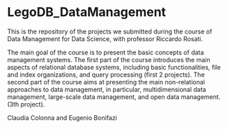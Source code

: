 # LegoDB_DataManagement

This is the repository of the projects we submitted during the course of Data Management for Data Science, with professor Riccardo Rosati. 

The main goal of the course is to present the basic concepts of data management systems. 
The first part of the course introduces the main aspects of relational database systems, 
including basic functionalities, file and index organizations, and query processing (first 2 projects).
The second part of the course aims at presenting the main non-relational approaches to data management, 
in particular, multidimensional data management, large-scale data management, and open data management.(3th project).

Claudia Colonna and Eugenio Bonifazi
